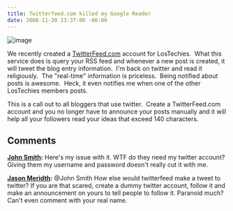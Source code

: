 ```yaml
---
title: Twitterfeed.com killed my Google Reader
date: 2008-11-30 23:37:00 -06:00
---
```


![image](//lostechies.com/jasonmeridth/files/2011/03/image_3.png)

We recently created a [TwitterFeed.com](http://www.twitterfeed.com) account for LosTechies.  What this service does is query your RSS feed and whenever a new post is created, it will tweet the blog entry information.  I'm back on twitter and read it religiously.  The "real-time" information is priceless.  Being notified about posts is awesome.  Heck, it even notifies me when one of the other LosTechies members posts.

This is a call out to all bloggers that use twitter.  Create a TwitterFeed.com account and you no longer have to announce your posts manually and it will help all your followers read your ideas that exceed 140 characters.

## Comments

**[John Smith](#311 "2008-12-02 04:54:31"):** Here's my issue with it. WTF do they need my twitter account? Giving them my username and password doesn't really cut it with me.

**[Jason Meridth](#312 "2008-12-02 13:18:20"):** @John Smith How else would twitterfeed make a tweet to twitter? If you are that scared, create a dummy twitter account, follow it and make an announcement on yours to tell people to follow it. Paranoid much? Can't even comment with your real name.
